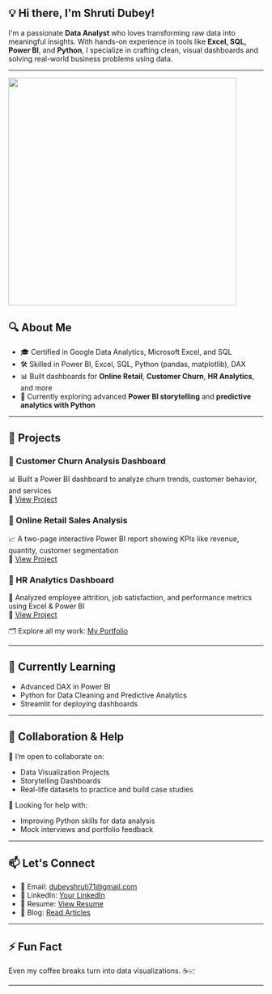 
## 💡 Hi there, I'm Shruti Dubey!

I'm a passionate **Data Analyst** who loves transforming raw data into meaningful insights. With hands-on experience in tools like **Excel, SQL, Power BI**, and **Python**, I specialize in crafting clean, visual dashboards and solving real-world business problems using data.

---
<img src="https://user-images.githubusercontent.com/74038190/221352975-94759904-aa4c-4032-a8ab-b546efb9c478.gif" width="450">

## 🔍 About Me

- 🎓 Certified in Google Data Analytics, Microsoft Excel, and SQL  
- 🛠️ Skilled in Power BI, Excel, SQL, Python (pandas, matplotlib), DAX  
- 📊 Built dashboards for **Online Retail**, **Customer Churn**, **HR Analytics**, and more  
- 🧩 Currently exploring advanced **Power BI storytelling** and **predictive analytics with Python**

---

## 💼 Projects

### 📌 Customer Churn Analysis Dashboard  
📊 Built a Power BI dashboard to analyze churn trends, customer behavior, and services  
🔗 [View Project](your-link-here)

### 📌 Online Retail Sales Analysis  
📈 A two-page interactive Power BI report showing KPIs like revenue, quantity, customer segmentation  
🔗 [View Project](https://github.com/dubeyshrutii/Online-Retail-Analysis-----PowerBI)

### 📌 HR Analytics Dashboard  
🧠 Analyzed employee attrition, job satisfaction, and performance metrics using Excel & Power BI  
🔗 [View Project](https://docs.google.com/spreadsheets/d/1Rqodk9ZOiqxUAc68ZEHXWpaqVnVt_WbG/edit?usp=drive_link&ouid=103084308942871350798&rtpof=true&sd=true)

🗂️ Explore all my work: [My Portfolio](https://github.com/dubeyshrutii?tab=repositories)

---

## 🌱 Currently Learning

- Advanced DAX in Power BI  
- Python for Data Cleaning and Predictive Analytics  
- Streamlit for deploying dashboards

---

## 🤝 Collaboration & Help

👯 I’m open to collaborate on:  
- Data Visualization Projects  
- Storytelling Dashboards  
- Real-life datasets to practice and build case studies

🤝 Looking for help with:  
- Improving Python skills for data analysis  
- Mock interviews and portfolio feedback

---

## 📫 Let's Connect

- 📧 Email: [dubeyshruti71@gmail.com](mailto:dubeyshruti71@gmail.com)  
- 💼 LinkedIn: [Your LinkedIn](https://www.linkedin.com/in/shruti-dubey-471b6018b/)  
- 📄 Resume: [View Resume](https://docs.google.com/document/d/13jaZInY_fz0St9iiBQFxTyQteBZP8YYF/edit?usp=drive_link&ouid=103084308942871350798&rtpof=true&sd=true)  
- 📘 Blog: [Read Articles](your-blog-link)

---

## ⚡ Fun Fact

Even my coffee breaks turn into data visualizations. ☕📈

---
<!--
**dubeyshrutii/dubeyshrutii** is a ✨ _special_ ✨ repository because its `README.md` (this file) appears on your GitHub profile.

Here are some ideas to get you started:

- 🔭 I’m currently working on ...
- 🌱 I’m currently learning ...
- 👯 I’m looking to collaborate on ...
- 🤔 I’m looking for help with ...
- 💬 Ask me about ...
- 📫 How to reach me: ...
- 😄 Pronouns: ...
- ⚡ Fun fact: ...
-->
